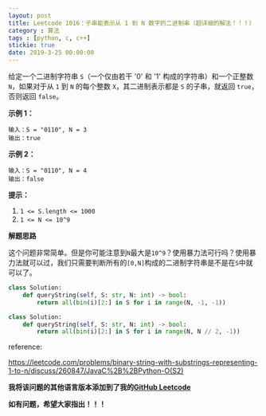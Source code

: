 ```yaml
---
layout: post
title: Leetcode 1016：子串能表示从 1 到 N 数字的二进制串（超详细的解法！！！）
category : 算法
tags : [python, c, c++]
stickie: true
date: 2019-3-25 00:00:00
---
```


给定一个二进制字符串 `S`（一个仅由若干 '0' 和 '1' 构成的字符串）和一个正整数 `N`，如果对于从 `1` 到 `N` 的每个整数 `X`，其二进制表示都是 `S` 的子串，就返回 `true`，否则返回 `false`。

**示例 1：**

```
输入：S = "0110", N = 3
输出：true
```

**示例 2：**

```
输入：S = "0110", N = 4
输出：false
```

**提示：**

1. `1 <= S.length <= 1000`
2. `1 <= N <= 10^9`

**解题思路**

这个问题非常简单。但是你可能注意到`N`最大是`10^9`？使用暴力法可行吗？使用暴力法就可以过，我们只需要判断所有的`[0,N]`构成的二进制字符串是不是在`S`中就可以了。

```python
class Solution:
    def queryString(self, S: str, N: int) -> bool:
        return all(bin(i)[2:] in S for i in range(N, -1, -1))
```



```python
class Solution:
    def queryString(self, S: str, N: int) -> bool:
        return all(bin(i)[2:] in S for i in range(N, N // 2, -1))
```

reference:

https://leetcode.com/problems/binary-string-with-substrings-representing-1-to-n/discuss/260847/JavaC%2B%2BPython-O(S2)

**我将该问题的其他语言版本添加到了我的[GitHub Leetcode](https://github.com/luliyucoordinate/Leetcode)**

**如有问题，希望大家指出！！！**
